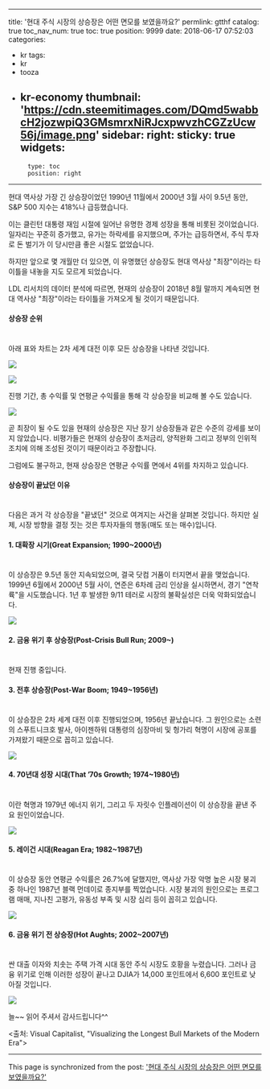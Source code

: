
---
title: '현대 주식 시장의 상승장은 어떤 면모를 보였을까요?'
permlink: gtthf
catalog: true
toc_nav_num: true
toc: true
position: 9999
date: 2018-06-17 07:52:03
categories:
- kr
tags:
- kr
- tooza
- kr-economy
thumbnail: 'https://cdn.steemitimages.com/DQmd5wabbcH2jozwpiQ3GMsmrxNiRJcxpwvzhCGZzUcw56j/image.png'
sidebar:
    right:
        sticky: true
widgets:
    -
        type: toc
        position: right
---


현대 역사상 가장 긴 상승장이었던 1990년 11월에서 2000년 3월 사이 9.5년 동안, S&P 500 지수는  418%나 급등했습니다.

이는 클린턴 대통령 재임 시절에 일어난 유명한 경제 성장을 통해 비롯된 것이었습니다.  일자리는 꾸준히 증가했고, 유가는 하락세를 유지했으며, 주가는 급등하면서, 주식 투자로 돈 벌기가 이 당시만큼 좋은 시절도 없었습니다. 

하지만 앞으로 몇 개월만 더 있으면, 이 유명했던 상승장도 현대 역사상 "최장"이라는 타이틀을 내놓을 지도 모르게 되었습니다. 

LDL 리서치의 데이터 분석에 따르면, 현재의 상승장이 2018년 8월 말까지 계속되면 현대 역사상 "최장"이라는 타이틀을 가져오게 될 것이기 때문입니다.

#### 상승장 순위
#
아래 표와 차트는 2차 세계 대전 이후 모든 상승장을 나타낸 것입니다.

![](https://cdn.steemitimages.com/DQmd5wabbcH2jozwpiQ3GMsmrxNiRJcxpwvzhCGZzUcw56j/image.png)

![](https://cdn.steemitimages.com/DQmeJVdQFR72w5eX2x3aaKeF7apUBQrS8rQN7y1bVi6ktii/image.png)

진행 기간, 총 수익률 및 연평균 수익률을 통해 각 상승장을 비교해 볼 수도 있습니다.

![](https://cdn.steemitimages.com/DQmVVgVnys64TSxvHspVVK35wjHdNFHwRQQQhXcxiSS2cXB/image.png)

곧 최장이 될 수도 있을 현재의 상승장은 지난 장기 상승장들과 같은 수준의 강세를 보이지 않았습니다. 비평가들은 현재의 상승장이 초저금리, 양적완화 그리고 정부의 인위적 조치에 의해 조성된 것이기 때문이라고 주장합니다. 

그럼에도 불구하고, 현재 상승장은 연평균 수익률 면에서 4위를 차지하고 있습니다.

#### 상승장이 끝났던 이유
#

다음은 과거 각 상승장을 "끝냈던" 것으로 여겨지는 사건을 살펴본 것입니다. 하지만 실제, 시장 방향을 결정 짓는 것은 투자자들의 행동(매도 또는 매수)입니다.

#### 1. 대확장 시기(Great Expansion; 1990~2000년)
#
이 상승장은 9.5년 동안 지속되었으며, 결국 닷컴 거품이 터지면서 끝을 맺었습니다. 1999년 6월에서 2000년 5월 사이, 연준은 6차례 금리 인상을 실시하면서, 경기 "연착륙"을 시도했습니다. 1년 후 발생한 9/11 테러로 시장의 불확실성은 더욱 악화되었습니다.

![](https://cdn.steemitimages.com/DQmSfcUcTXQnxaenv2bntZt9fAEyoiPM7wPE5HTLMRKexc8/image.png)

#### 2. 금융 위기 후 상승장(Post-Crisis Bull Run; 2009~)
#
현재 진행 중입니다.

#### 3. 전후 상승장(Post-War Boom; 1949~1956년)
#
이 상승장은 2차 세계 대전 이후 진행되었으며, 1956년 끝났습니다. 그 원인으로는 소련의 스푸트니크호 발사, 아이젠하워 대통령의 심장마비 및 헝가리 혁명이 시장에 공포를 가져왔기 때문으로 꼽히고 있습니다.

![](https://cdn.steemitimages.com/DQmcAsj9NU4mQFfFRTtJ1i8EaQa36v9rphZNgPgH8Vk96cU/image.png)

#### 4. 70년대 성장 시대(That ’70s Growth; 1974~1980년)
#
이란 혁명과 1979년 에너지 위기, 그리고 두 자릿수 인플레이션이 이 상승장을 끝낸 주요 원인이었습니다.

![](https://cdn.steemitimages.com/DQmRYuCXuitaegoYdGYbvRbFLiHvdHB8DAX5DC3ToSnAh1X/image.png)

#### 5. 레이건 시대(Reagan Era; 1982~1987년)
#
이 상승장 동안 연평균 수익률은 26.7%에 달했지만, 역사상 가장 악명 높은 시장 붕괴 중 하나인 1987년 블랙 먼데이로 종지부를 찍었습니다. 시장 붕괴의 원인으로는 프로그램 매매, 지나친 고평가, 유동성 부족 및 시장 심리 등이 꼽히고 있습니다.

![](https://cdn.steemitimages.com/DQmTH2DkvPM9n7mbHm7vqTSgSDWmcaCBZYwJLcNmWbPdnri/image.png)

#### 6. 금융 위기 전 상승장(Hot Aughts; 2002~2007년)
#
싼 대출 이자와 치솟는 주택 가격 시대 동안 주식 시장도 호황을 누렸습니다. 그러나 금융 위기로 인해 이러한 성장이 끝나고 DJIA가 14,000 포인트에서 6,600 포인트로 낮아질 것입니다.

![](https://cdn.steemitimages.com/DQmcBPqQGBtqP2CXofQo1XRBZ8xosywdnkPdNDCYpoLxnSi/image.png)

늘~~ 읽어 주셔서 감사드립니다^^

<출처: Visual Capitalist, "Visualizing the Longest Bull Markets of the Modern Era">

- - -

This page is synchronized from the post: ['현대 주식 시장의 상승장은 어떤 면모를 보였을까요?'](https://steemit.com/@pius.pius/gtthf)

